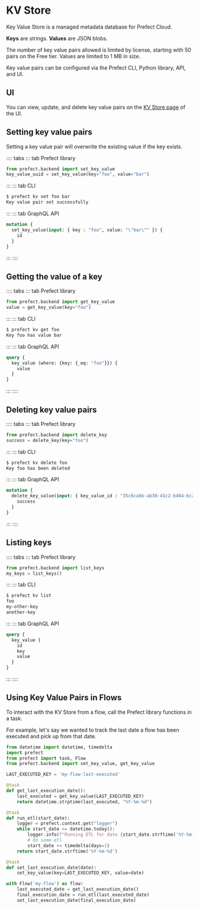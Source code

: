 # KV Store <Badge text="Cloud"/>

Key Value Store is a managed metadata database for Prefect Cloud.

**Keys** are strings. **Values** are JSON blobs.

The number of key value pairs allowed is limited by license, starting with 50 pairs on the Free tier. Values are limited to 1 MB in size.

Key value pairs can be configured via the Prefect CLI, Python library, API, and UI.

## UI

You can view, update, and delete key value pairs on the [KV Store page](https://cloud.prefect.io/team/kv) of the UI.  

## Setting key value pairs

Setting a key value pair will overwrite the existing value if the key exists.

:::: tabs
::: tab Prefect library
```python
from prefect.backend import set_key_value
key_value_uuid = set_key_value(key="foo", value="bar")
```
:::
::: tab CLI
```bash
$ prefect kv set foo bar
Key value pair set successfully
```
:::
::: tab GraphQL API
```graphql
mutation {
  set_key_value(input: { key : "foo", value: "\"bar\"" }) {
    id
  }
}
```
:::
::::

## Getting the value of a key

:::: tabs
::: tab Prefect library
```python
from prefect.backend import get_key_value
value = get_key_value(key="foo")
```
:::
::: tab CLI
```bash
$ prefect kv get foo
Key foo has value bar
```
:::
::: tab GraphQL API
```graphql
query {
  key_value (where: {key: {_eq: "foo"}}) {
    value
  }
}
```
:::
::::

## Deleting key value pairs

:::: tabs
::: tab Prefect library
```python
from prefect.backend import delete_key
success = delete_key(key="foo")
```
:::
::: tab CLI
```bash
$ prefect kv delete foo
Key foo has been deleted
```
:::
::: tab GraphQL API
```graphql
mutation {
  delete_key_value(input: { key_value_id : "35c8cabb-ab30-41c2-b464-6c2ed39f0d5b" }) {
    success
  }
}
```
:::
::::

## Listing keys

:::: tabs
::: tab Prefect library
```python
from prefect.backend import list_keys
my_keys = list_keys()
```
:::
::: tab CLI
```bash
$ prefect kv list
foo
my-other-key
another-key
```
:::
::: tab GraphQL API
```graphql
query {
  key_value {
    id
    key
    value
  }
}
```
:::
::::

## Using Key Value Pairs in Flows

To interact with the KV Store from a flow, call the Prefect library functions in a task.

For example, let's say we wanted to track the last date a flow has been executed and pick up from that date.

```python
from datetime import datetime, timedelta
import prefect
from prefect import task, Flow
from prefect.backend import set_key_value, get_key_value

LAST_EXECUTED_KEY = 'my-flow-last-executed'

@task
def get_last_execution_date():
    last_executed = get_key_value(LAST_EXECUTED_KEY)
    return datetime.strptime(last_executed, "%Y-%m-%d")

@task
def run_etl(start_date):
    logger = prefect.context.get("logger")
    while start_date <= datetime.today():
        logger.info(f"Running ETL for date {start_date.strftime('%Y-%m-%d')}")
        # do some etl
        start_date += timedelta(days=1)
    return start_date.strftime('%Y-%m-%d')

@task
def set_last_execution_date(date):
    set_key_value(key=LAST_EXECUTED_KEY, value=date)

with Flow('my-flow') as flow:
    last_executed_date = get_last_execution_date()
    final_execution_date = run_etl(last_executed_date)
    set_last_execution_date(final_execution_date)
```